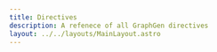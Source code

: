 ```yaml
---
title: Directives
description: A refenece of all GraphGen directives
layout: ../../layouts/MainLayout.astro
---
```

